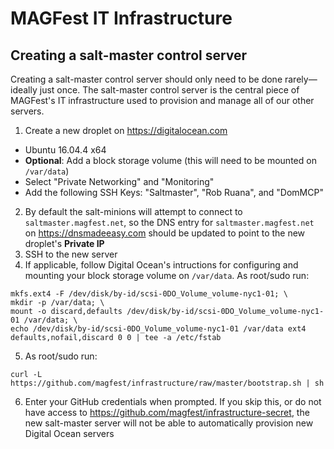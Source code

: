 # MAGFest IT Infrastructure

## Creating a salt-master control server

Creating a salt-master control server should only need to be done rarely—ideally just once. The salt-master control server is the central piece of MAGFest's IT infrastructure used to provision and manage all of our other servers.

1. Create a new droplet on https://digitalocean.com
  * Ubuntu 16.04.4 x64
  * **Optional**: Add a block storage volume (this will need to be mounted on `/var/data`)
  * Select "Private Networking" and "Monitoring"
  * Add the following SSH Keys: "Saltmaster", "Rob Ruana", and "DomMCP"
2. By default the salt-minions will attempt to connect to `saltmaster.magfest.net`, so the DNS entry for `saltmaster.magfest.net` on https://dnsmadeeasy.com should be updated to point to the new droplet's **Private IP**
3. SSH to the new server
4. If applicable, follow Digital Ocean's intructions for configuring and mounting your block storage volume on `/var/data`. As root/sudo run:
```
mkfs.ext4 -F /dev/disk/by-id/scsi-0DO_Volume_volume-nyc1-01; \
mkdir -p /var/data; \
mount -o discard,defaults /dev/disk/by-id/scsi-0DO_Volume_volume-nyc1-01 /var/data; \
echo /dev/disk/by-id/scsi-0DO_Volume_volume-nyc1-01 /var/data ext4 defaults,nofail,discard 0 0 | tee -a /etc/fstab
```
5. As root/sudo run:
```
curl -L https://github.com/magfest/infrastructure/raw/master/bootstrap.sh | sh
```
6. Enter your GitHub credentials when prompted. If you skip this, or do not have access to https://github.com/magfest/infrastructure-secret, the new salt-master server will not be able to automatically provision new Digital Ocean servers
